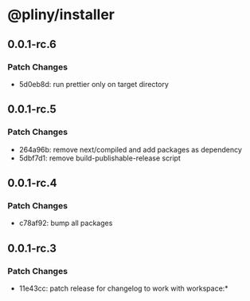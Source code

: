 # @pliny/installer

## 0.0.1-rc.6

### Patch Changes

- 5d0eb8d: run prettier only on target directory

## 0.0.1-rc.5

### Patch Changes

- 264a96b: remove next/compiled and add packages as dependency
- 5dbf7d1: remove build-publishable-release script

## 0.0.1-rc.4

### Patch Changes

- c78af92: bump all packages

## 0.0.1-rc.3

### Patch Changes

- 11e43cc: patch release for changelog to work with workspace:\*
